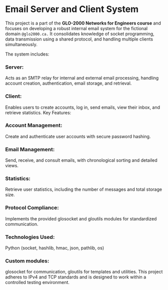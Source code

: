 # Email Server and Client System

This project is a part of the **GLO-2000 Networks for Engineers course** and focuses on developing a robust internal email system for the fictional domain `@glo2000.ca.` It consolidates knowledge of socket programming, data transmission using a shared protocol, and handling multiple clients simultaneously.

The system includes:

### Server:
Acts as an SMTP relay for internal and external email processing, handling account creation, authentication, email storage, and retrieval.
### Client: 
Enables users to create accounts, log in, send emails, view their inbox, and retrieve statistics.
Key Features:
### Account Management:
Create and authenticate user accounts with secure password hashing.
### Email Management:
Send, receive, and consult emails, with chronological sorting and detailed views.
### Statistics: 
Retrieve user statistics, including the number of messages and total storage size.
### Protocol Compliance:
Implements the provided glosocket and gloutils modules for standardized communication.
### Technologies Used:
Python (socket, hashlib, hmac, json, pathlib, os)
### Custom modules:
glosocket for communication, gloutils for templates and utilities.
This project adheres to IPv4 and TCP standards and is designed to work within a controlled testing environment.
